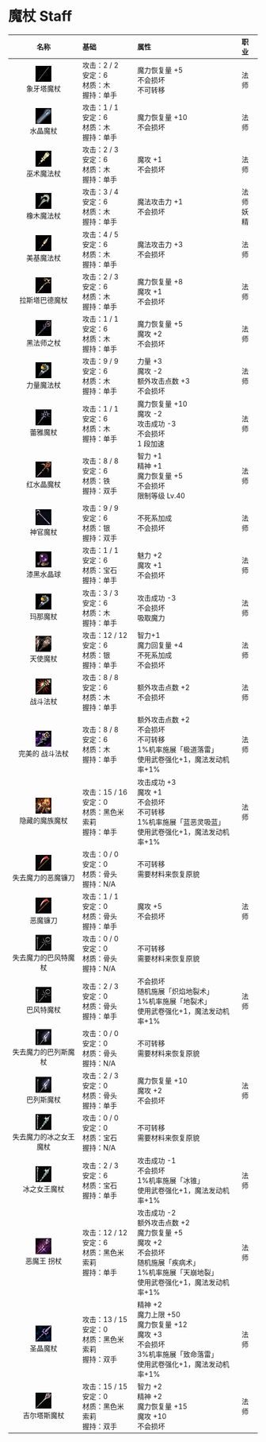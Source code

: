 # 魔杖 Staff

| 名称 | 基础 | 属性| 职业 |
| :--: | :--- | :---| :--- |
| <center><img src="/weapon/w036.jpg"/></center> 象牙塔魔杖 | 攻击：2 / 2<br>安定：6<br>材质：木<br>握持：单手 | 魔力恢复量 +5<br>不会损坏<br>不可转移 | 法师 |
| <center><img src="/weapon/w116.jpg"/></center> 水晶魔杖 | 攻击：1 / 1<br>安定：6<br>材质：木<br>握持：单手 | 魔力恢复量 +10<br>不会损坏 | 法师 |
| <center><img src="/weapon/w092.jpg"/></center> 巫术魔法杖 | 攻击：2 / 3<br>安定：6<br>材质：木<br>握持：单手 | 魔攻 +1<br>不会损坏 | 法师 |
| <center><img src="/weapon/w091.jpg"/></center> 橡木魔法杖 | 攻击：3 / 4<br>安定：6<br>材质：木<br>握持：单手 | 魔法攻击力 +1<br>不会损坏 | 法师<br>妖精 |
| <center><img src="/weapon/w097.jpg"/></center> 美基魔法杖 | 攻击：4 / 5<br>安定：6<br>材质：木<br>握持：单手 | 魔法攻击力 +3<br>不会损坏 | 法师 |
| <center><img src="/weapon/w179.jpg"/></center> 拉斯塔巴德魔杖 | 攻击：2 / 3<br>安定：6<br>材质：木<br>握持：单手 | 魔力恢复量 +8<br>魔攻 +1<br>不会损坏 | 法师 |
| <center><img src="/weapon/w185.jpg"/></center> 黑法师之杖 | 攻击：1 / 1<br>安定：6<br>材质：木<br>握持：单手 | 魔力恢复量 +5<br>魔攻 +2<br>不会损坏 | 法师 |
| <center><img src="/weapon/w093.jpg"/></center> 力量魔法杖 | 攻击：9 / 9<br>安定：6<br>材质：木<br>握持：单手 | 力量 +3<br>魔攻 -2<br>额外攻击点数 +3<br>不会损坏 | 法师 |
| <center><img src="/weapon/w192.jpg"/></center> 蕾雅魔杖 | 攻击：1 / 1<br>安定：6<br>材质：木<br>握持：单手 | 魔力恢复量 +10<br>魔攻 -2<br>攻击成功 -3<br>不会损坏<br>1 段加速 | 法师 |
| <center><img src="/weapon/w230.jpg"/></center> 红水晶魔杖 | 攻击：8 / 8<br>安定：6<br>材质：铁<br>握持：双手 | 智力 +1<br>精神 +1<br>魔力恢复量 +5<br>不会损坏<br>限制等级 Lv.40  | 法师 |
| <center><img src="/weapon/w225.jpg"/></center> 神官魔杖 | 攻击：9 / 9<br>安定：6<br>材质：银<br>握持：双手 | 不死系加成<br>不会损坏 | 法师 |
| <center><img src="/weapon/w222.jpg"/></center> 漆黑水晶球 | 攻击：1 / 1<br>安定：6<br>材质：宝石<br>握持：单手 | 魅力 +2<br>魔攻 +1<br>不会损坏 | 法师 |
| <center><img src="/weapon/w093.jpg"/></center> 玛那魔杖 | 攻击：3 / 3<br>安定：6<br>材质：木<br>握持：单手 | 攻击成功 -3<br>不会损坏<br>吸取魔力 | 法师 |
| <center><img src="/weapon/2915.png"/></center> 天使魔杖 | 攻击：12 / 12<br>安定：6<br>材质：银<br>握持：单手 | 智力+1<br>魔力回复量 +4<br>不死系加成<br>不会损坏 | 法师 |
| <center><img src="/weapon/2756.png"/></center> 战斗法杖 | 攻击：8 / 8<br>安定：6<br>材质：木<br>握持：单手 | 额外攻击点数 +2<br>不会损坏 | 法师 |
| <center><img src="/weapon/2755.png"/></center> 完美的 战斗法杖 | 攻击：8 / 8<br>安定：6<br>材质：木<br>握持：单手 | 额外攻击点数 +2<br>不会损坏<br>不可转移<br>1%机率施展「极道落雷」<br>使用武卷强化+1，魔法发动机率+1% | 法师 |
| <center><img src="/weapon/w387.jpg"/></center> 隐藏的魔族魔杖 | 攻击：15 / 16<br>安定：0<br>材质：黑色米索莉<br>握持：单手 | 攻击成功 +3<br>魔攻 +1<br>不会损坏<br>不可转移<br>1%机率施展「蓝恶灵吸蓝」<br>使用武卷强化+1，魔法发动机率+1% | 法师 |
| <center><img src="/weapon/0603.gif"/></center> 失去魔力的恶魔镰刀 | 攻击：0 / 0<br>安定：0<br>材质：骨头<br>握持：N/A | 不可转移<br>需要材料来恢复原貌 |  |
| <center><img src="/weapon/0603.gif"/></center> 恶魔镰刀 | 攻击：1 / 1<br>安定：0<br>材质：骨头<br>握持：单手 | 魔攻 +5<br>不会损坏 | 法师 |
| <center><img src="/weapon/3133.gif"/></center> 失去魔力的巴风特魔杖 | 攻击：0 / 0<br>安定：0<br>材质：骨头<br>握持：N/A | 不可转移<br>需要材料来恢复原貌 |  |
| <center><img src="/weapon/3133.gif"/></center> 巴风特魔杖 | 攻击：2 / 3<br>安定：0<br>材质：骨头<br>握持：单手 | 不会损坏<br>随机施展「炽焰地裂术」<br>1%机率施展「地裂术」<br>使用武卷强化+1，魔法发动机率+1% | 法师 |
| <center><img src="/weapon/1506.gif"/></center> 失去魔力的巴列斯魔杖 | 攻击：0 / 0<br>安定：0<br>材质：骨头<br>握持：N/A | 不可转移<br>需要材料来恢复原貌 |  |
| <center><img src="/weapon/1506.gif"/></center> 巴列斯魔杖 | 攻击：2 / 3<br>安定：0<br>材质：骨头<br>握持：单手 | 魔力恢复量 +10<br>魔攻 +2<br>不会损坏 | 法师 |
| <center><img src="/weapon/4410.gif"/></center> 失去魔力的冰之女王魔杖 | 攻击：0 / 0<br>安定：0<br>材质：宝石<br>握持：N/A | 不可转移<br>需要材料来恢复原貌 |  |
| <center><img src="/weapon/4410.gif"/></center> 冰之女王魔杖 | 攻击：2 / 3<br>安定：6<br>材质：宝石<br>握持：单手 | 攻击成功 -1<br>不会损坏<br>1%机率施展「冰锥」<br>使用武卷强化+1，魔法发动机率+1% | 法师 |
| <center><img src="/weapon/w314.jpg"/></center> 恶魔王 拐杖 | 攻击：12 / 12<br>安定：6<br>材质：黑色米索莉<br>握持：单手 | 攻击成功 -2<br>额外攻击点数 +2<br>魔力恢复量 +5<br>魔攻 +2<br>不会损坏<br>随机施展「疾病术」<br>1%机率施展「天崩地裂」<br>使用武卷强化+1，魔法发动机率+1% | 法师 |
| <center><img src="/weapon/10951.gif"/></center> 圣晶魔杖 | 攻击：13 / 15<br>安定：0<br>材质：黑色米索莉<br>握持：双手 | 精神 +2<br>魔力上限 +50<br>魔力恢复量 +12<br>魔攻 +3<br>不会损坏<br>3%机率施展「致命落雷」<br>使用武卷强化+1，魔法发动机率+1% | 法师 |
| <center><img src="/weapon/w256.jpg"/></center> 吉尔塔斯魔杖 | 攻击：15 / 15<br>安定：0<br>材质：黑色米索莉<br>握持：双手 | 智力 +2<br>精神 +2<br>魔力恢复量 +15<br>魔攻 +10<br>不会损坏 | 法师 |



